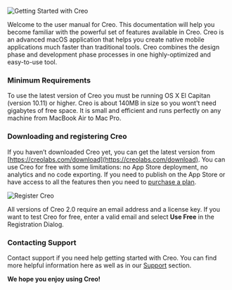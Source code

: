 ![Getting Started with Creo](creo_intro_1.png)

Welcome to the user manual for Creo. This documentation will help you become familiar with the powerful set of features available in Creo. Creo is an advanced macOS application that helps you create native mobile applications much faster than traditional tools. Creo combines the design phase and development phase processes in one highly-optimized and easy-to-use tool. 

### Minimum Requirements

To use the latest version of Creo you must be running OS X El Capitan (version 10.11) or higher. Creo is about 140MB in size so you wont't need gigabytes of free space.  It is small and efficient and runs perfectly on any machine from MacBook Air to Mac Pro.

### Downloading and registering Creo

If you haven’t downloaded Creo yet, you can get the latest version from [https://creolabs.com/download](https://creolabs.com/download). You can use Creo for free with some limitations: no App Store deployment, no analytics and no code exporting. If you need to publish on the App Store or have access to all the features then you need to [purchase a plan](https://creolabs.com/store).

![Register Creo](creo_register.png)

All versions of Creo 2.0 require an email address and a license key. If you want to test Creo for free, enter a valid email and select <strong>Use Free</strong> in the Registration Dialog.

### Contacting Support

Contact support if you need help getting started with Creo.  You can find more helpful information here as well as in our [Support](https://creolabs.com/support) section.

<strong>We hope you enjoy using Creo!</strong>
